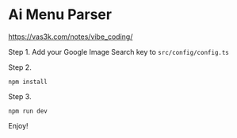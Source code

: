 # Ai Menu Parser

https://vas3k.com/notes/vibe_coding/

Step 1. Add your Google Image Search key to `src/config/config.ts`

Step 2.

```npm install```

Step 3.

```npm run dev```

Enjoy!
